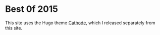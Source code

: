 # Best 0f 2015

This site uses the Hugo theme [Cathode](https://github.com/siawyoung/cathode), which I released separately from this site.